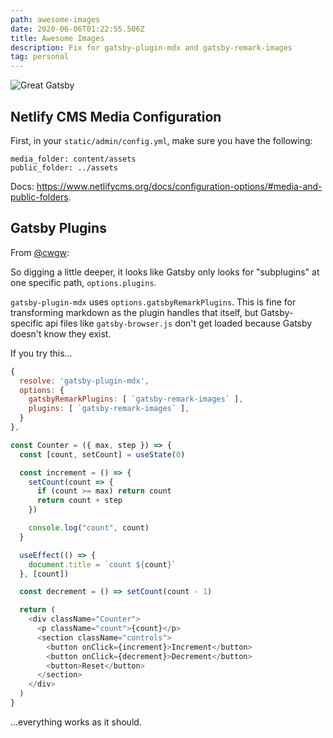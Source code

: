 ```yaml
---
path: awesome-images
date: 2020-06-06T01:22:55.506Z
title: Awesome Images
description: Fix for gatsby-plugin-mdx and gatsby-remark-images
tag: personal
---
```


![Great Gatsby](/../assets/great2.jpg "Great Gatsby")

## Netlify CMS Media Configuration

First, in your `static/admin/config.yml`, make sure you have the following:

```
media_folder: content/assets
public_folder: ../assets
```

Docs: https://www.netlifycms.org/docs/configuration-options/#media-and-public-folders.

## Gatsby Plugins

From [@cwgw](https://github.com/cwgw):

So digging a little deeper, it looks like Gatsby only looks for "subplugins" at one specific path, `options.plugins`.

`gatsby-plugin-mdx` uses `options.gatsbyRemarkPlugins`. This is fine for transforming markdown as the plugin handles that itself, but Gatsby-specific api files like `gatsby-browser.js` don't get loaded because Gatsby doesn't know they exist.

If you try this…

```javascript
{
  resolve: 'gatsby-plugin-mdx',
  options: {
    gatsbyRemarkPlugins: [ `gatsby-remark-images` ],
    plugins: [ `gatsby-remark-images` ],
  }
},
```

```javascript
const Counter = ({ max, step }) => {
  const [count, setCount] = useState(0)

  const increment = () => {
    setCount(count => {
      if (count >= max) return count
      return count + step
    })

    console.log("count", count)
  }

  useEffect(() => {
    document.title = `count ${count}`
  }, [count])

  const decrement = () => setCount(count - 1)

  return (
    <div className="Counter">
      <p className="count">{count}</p>
      <section className="controls">
        <button onClick={increment}>Increment</button>
        <button onClick={decrement}>Decrement</button>
        <button>Reset</button>
      </section>
    </div>
  )
}
```

…everything works as it should.
